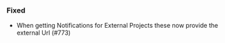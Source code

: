 ### Fixed
- When getting Notifications for External Projects these now provide the external Url (#773)